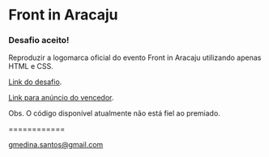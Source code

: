 # Front in Aracaju

### Desafio aceito! 

Reproduzir a logomarca oficial do evento Front in Aracaju utilizando apenas HTML e CSS. 

[Link do desafio](https://www.facebook.com/photo.php?fbid=600922319918770&set=a.585604621450540.1073741828.584760704868265&type=1&theater).

[Link para anúncio do vencedor](https://www.facebook.com/photo.php?fbid=601492213195114&set=pb.584760704868265.-2207520000.1367240864.&type=3&theater).

Obs. O código disponível atualmente não está fiel ao premiado.

============

gmedina.santos@gmail.com
